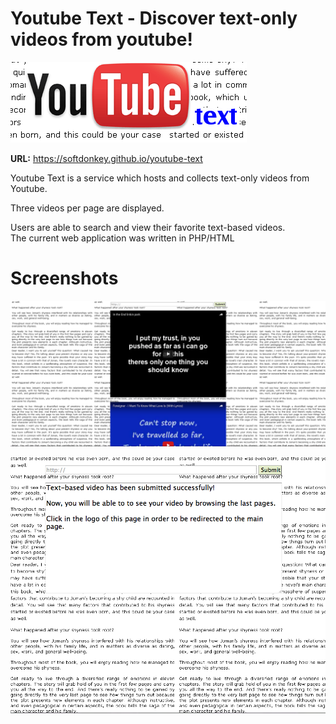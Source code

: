 # Youtube Text - Discover text-only videos from youtube!

![alt tag](https://raw.githubusercontent.com/fsiamp/youtube-text/master/logo.png)

<b>URL:</b> https://softdonkey.github.io/youtube-text

Youtube Text is a service which hosts and collects text-only videos from Youtube.

Three videos per page are displayed.

Users are able to search and view their favorite text-based videos.<br>
The current web application was written in PHP/HTML

# Screenshots

![alt tag](https://raw.githubusercontent.com/fsiamp/youtube-text/master/video.png)

![alt tag](https://raw.githubusercontent.com/fsiamp/youtube-text/master/text.png)
